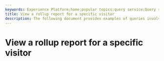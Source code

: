 ```yaml
---
keywords: Experience Platform;home;popular topics;query service;Query service;experienceevent queries;experienceevent query;Experience Event query;
title: View a rollup report for a specific visitor
description: The following document provides examples of queries involving Experience Events in Adobe Experience Platform Query Service.
---
```

# View a rollup report for a specific visitor

